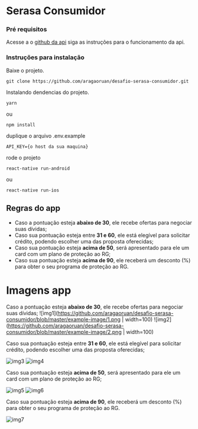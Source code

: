 # Serasa Consumidor
### Pré requisitos
Acesse a o [github da api](https://github.com/aragaoruan/desafio-sarasa-consumidor-api) siga as instruções para o funcionamento da api.

### Instruções para instalação

Baixe o projeto.
```
git clone https://github.com/aragaoruan/desafio-serasa-consumidor.git
```

Instalando dendencias do projeto.

```
yarn
```
ou
```
npm install
```

duplique o arquivo .env.example
```
API_KEY={o host da sua maquina}
```

rode o projeto

```
react-native run-android
```
ou
```
react-native run-ios
```

## Regras do app
* Caso a pontuação esteja **abaixo de 30**, ele recebe ofertas para negociar suas dívidas;
* Caso sua pontuação esteja entre **31 e 60**, ele está elegível para solicitar crédito, podendo escolher uma das proposta oferecidas;
* Caso sua pontuação esteja **acima de 50**, será apresentado para ele um card com um plano de proteção ao RG;
* Caso sua pontuação esteja **acima de 90**, ele receberá um desconto (%) para obter o seu programa de proteção ao RG.

# Imagens app
Caso a pontuação esteja **abaixo de 30**, ele recebe ofertas para negociar suas dívidas;
![img1](https://github.com/aragaoruan/desafio-serasa-consumidor/blob/master/example-image/1.png | width=100)
![img2](https://github.com/aragaoruan/desafio-serasa-consumidor/blob/master/example-image/2.png | width=100)

Caso sua pontuação esteja entre **31 e 60**, ele está elegível para solicitar crédito, podendo escolher uma das proposta oferecidas;

![img3](https://github.com/aragaoruan/desafio-serasa-consumidor/blob/master/example-image/3.png)
![img4](https://github.com/aragaoruan/desafio-serasa-consumidor/blob/master/example-image/4.png)

Caso sua pontuação esteja **acima de 50**, será apresentado para ele um card com um plano de proteção ao RG;

![img5](https://github.com/aragaoruan/desafio-serasa-consumidor/blob/master/example-image/5.png)
![img6](https://github.com/aragaoruan/desafio-serasa-consumidor/blob/master/example-image/6.png)

Caso sua pontuação esteja **acima de 90**, ele receberá um desconto (%) para obter o seu programa de proteção ao RG.

![img7](https://github.com/aragaoruan/desafio-serasa-consumidor/blob/master/example-image/7.png)

